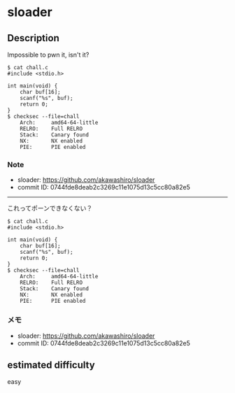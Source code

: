 # sloader

## Description

Impossible to pwn it, isn't it?

```
$ cat chall.c
#include <stdio.h>

int main(void) {
    char buf[16];
    scanf("%s", buf);
    return 0;
}
$ checksec --file=chall
    Arch:     amd64-64-little
    RELRO:    Full RELRO
    Stack:    Canary found
    NX:       NX enabled
    PIE:      PIE enabled
```


### Note

- sloader: https://github.com/akawashiro/sloader
- commit ID: 0744fde8deab2c3269c11e1075d13c5cc80a82e5

--- 

これってポーンできなくない？

```
$ cat chall.c
#include <stdio.h>

int main(void) {
    char buf[16];
    scanf("%s", buf);
    return 0;
}
$ checksec --file=chall
    Arch:     amd64-64-little
    RELRO:    Full RELRO
    Stack:    Canary found
    NX:       NX enabled
    PIE:      PIE enabled
```

### メモ

- sloader: https://github.com/akawashiro/sloader
- commit ID: 0744fde8deab2c3269c11e1075d13c5cc80a82e5

## estimated difficulty

easy


